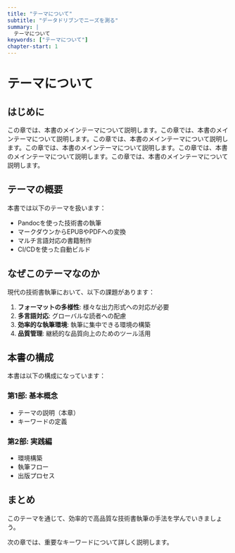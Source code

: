```yaml
---
title: "テーマについて"
subtitle: "データドリブンでニーズを測る"
summary: |
  テーマについて
keywords: ["テーマについて"]
chapter-start: 1
---
```


# テーマについて

## はじめに

この章では、本書のメインテーマについて説明します。この章では、本書のメインテーマについて説明します。この章では、本書のメインテーマについて説明します。この章では、本書のメインテーマについて説明します。この章では、本書のメインテーマについて説明します。この章では、本書のメインテーマについて説明します。

## テーマの概要

本書では以下のテーマを扱います：

- Pandocを使った技術書の執筆
- マークダウンからEPUBやPDFへの変換
- マルチ言語対応の書籍制作
- CI/CDを使った自動ビルド

## なぜこのテーマなのか

現代の技術書執筆において、以下の課題があります：

1. **フォーマットの多様性**: 様々な出力形式への対応が必要
2. **多言語対応**: グローバルな読者への配慮
3. **効率的な執筆環境**: 執筆に集中できる環境の構築
4. **品質管理**: 継続的な品質向上のためのツール活用

## 本書の構成

本書は以下の構成になっています：

### 第1部: 基本概念
- テーマの説明（本章）
- キーワードの定義

### 第2部: 実践編
- 環境構築
- 執筆フロー
- 出版プロセス

## まとめ

このテーマを通じて、効率的で高品質な技術書執筆の手法を学んでいきましょう。


次の章では、重要なキーワードについて詳しく説明します。
